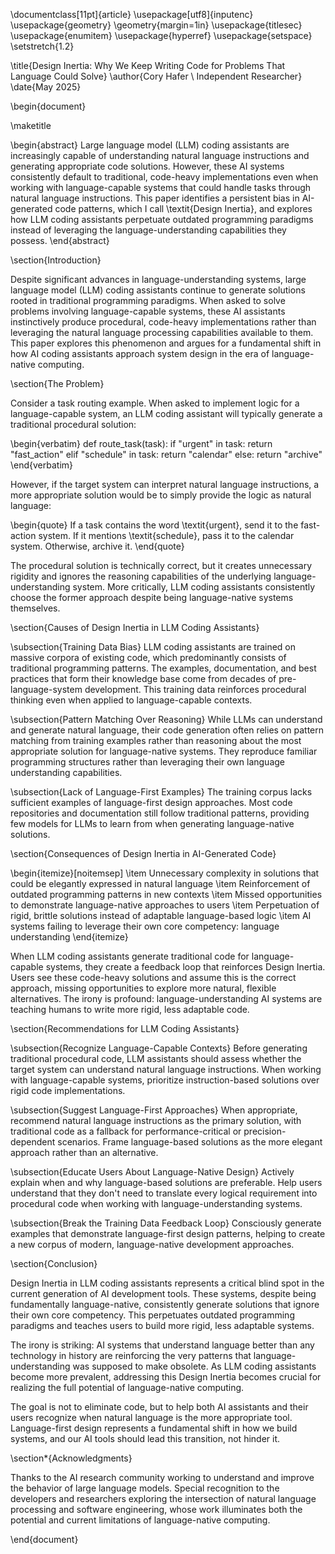 \documentclass[11pt]{article}
\usepackage[utf8]{inputenc}
\usepackage{geometry}
\geometry{margin=1in}
\usepackage{titlesec}
\usepackage{enumitem}
\usepackage{hyperref}
\usepackage{setspace}
\setstretch{1.2}

\title{Design Inertia: Why We Keep Writing Code for Problems That Language Could Solve}
\author{Cory Hafer \\ Independent Researcher}
\date{May 2025}

\begin{document}

\maketitle

\begin{abstract}
Large language model (LLM) coding assistants are increasingly capable of understanding natural language instructions and generating appropriate code solutions. However, these AI systems consistently default to traditional, code-heavy implementations even when working with language-capable systems that could handle tasks through natural language instructions. This paper identifies a persistent bias in AI-generated code patterns, which I call \textit{Design Inertia}, and explores how LLM coding assistants perpetuate outdated programming paradigms instead of leveraging the language-understanding capabilities they possess.
\end{abstract}

\section{Introduction}

Despite significant advances in language-understanding systems, large language model (LLM) coding assistants continue to generate solutions rooted in traditional programming paradigms. When asked to solve problems involving language-capable systems, these AI assistants instinctively produce procedural, code-heavy implementations rather than leveraging the natural language processing capabilities available to them. This paper explores this phenomenon and argues for a fundamental shift in how AI coding assistants approach system design in the era of language-native computing.

\section{The Problem}

Consider a task routing example. When asked to implement logic for a language-capable system, an LLM coding assistant will typically generate a traditional procedural solution:

\begin{verbatim}
def route_task(task):
    if "urgent" in task:
        return "fast_action"
    elif "schedule" in task:
        return "calendar"
    else:
        return "archive"
\end{verbatim}

However, if the target system can interpret natural language instructions, a more appropriate solution would be to simply provide the logic as natural language:

\begin{quote}
If a task contains the word \textit{urgent}, send it to the fast-action system. If it mentions \textit{schedule}, pass it to the calendar system. Otherwise, archive it.
\end{quote}

The procedural solution is technically correct, but it creates unnecessary rigidity and ignores the reasoning capabilities of the underlying language-understanding system. More critically, LLM coding assistants consistently choose the former approach despite being language-native systems themselves.

\section{Causes of Design Inertia in LLM Coding Assistants}

\subsection{Training Data Bias}
LLM coding assistants are trained on massive corpora of existing code, which predominantly consists of traditional programming patterns. The examples, documentation, and best practices that form their knowledge base come from decades of pre-language-system development. This training data reinforces procedural thinking even when applied to language-capable contexts.

\subsection{Pattern Matching Over Reasoning}
While LLMs can understand and generate natural language, their code generation often relies on pattern matching from training examples rather than reasoning about the most appropriate solution for language-native systems. They reproduce familiar programming structures rather than leveraging their own language understanding capabilities.

\subsection{Lack of Language-First Examples}
The training corpus lacks sufficient examples of language-first design approaches. Most code repositories and documentation still follow traditional patterns, providing few models for LLMs to learn from when generating language-native solutions.

\section{Consequences of Design Inertia in AI-Generated Code}

\begin{itemize}[noitemsep]
\item Unnecessary complexity in solutions that could be elegantly expressed in natural language
\item Reinforcement of outdated programming patterns in new contexts
\item Missed opportunities to demonstrate language-native approaches to users
\item Perpetuation of rigid, brittle solutions instead of adaptable language-based logic
\item AI systems failing to leverage their own core competency: language understanding
\end{itemize}

When LLM coding assistants generate traditional code for language-capable systems, they create a feedback loop that reinforces Design Inertia. Users see these code-heavy solutions and assume this is the correct approach, missing opportunities to explore more natural, flexible alternatives. The irony is profound: language-understanding AI systems are teaching humans to write more rigid, less adaptable code.

\section{Recommendations for LLM Coding Assistants}

\subsection{Recognize Language-Capable Contexts}
Before generating traditional procedural code, LLM assistants should assess whether the target system can understand natural language instructions. When working with language-capable systems, prioritize instruction-based solutions over rigid code implementations.

\subsection{Suggest Language-First Approaches}
When appropriate, recommend natural language instructions as the primary solution, with traditional code as a fallback for performance-critical or precision-dependent scenarios. Frame language-based solutions as the more elegant approach rather than an alternative.

\subsection{Educate Users About Language-Native Design}
Actively explain when and why language-based solutions are preferable. Help users understand that they don't need to translate every logical requirement into procedural code when working with language-understanding systems.

\subsection{Break the Training Data Feedback Loop}
Consciously generate examples that demonstrate language-first design patterns, helping to create a new corpus of modern, language-native development approaches.

\section{Conclusion}

Design Inertia in LLM coding assistants represents a critical blind spot in the current generation of AI development tools. These systems, despite being fundamentally language-native, consistently generate solutions that ignore their own core competency. This perpetuates outdated programming paradigms and teaches users to build more rigid, less adaptable systems.

The irony is striking: AI systems that understand language better than any technology in history are reinforcing the very patterns that language-understanding was supposed to make obsolete. As LLM coding assistants become more prevalent, addressing this Design Inertia becomes crucial for realizing the full potential of language-native computing.

The goal is not to eliminate code, but to help both AI assistants and their users recognize when natural language is the more appropriate tool. Language-first design represents a fundamental shift in how we build systems, and our AI tools should lead this transition, not hinder it.

\section*{Acknowledgments}

Thanks to the AI research community working to understand and improve the behavior of large language models. Special recognition to the developers and researchers exploring the intersection of natural language processing and software engineering, whose work illuminates both the potential and current limitations of language-native computing.

\end{document}
